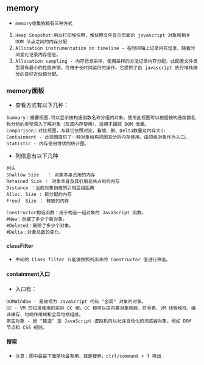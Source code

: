 ## memory
* `memory收集依赖有三种方式`
1. `Heap Snapshot:用以打印堆快照，堆快照文件显示页面的 javascript 对象和相关 DOM 节点之间的内存分配`
2. `Allocation instrumentation on timeline - 在时间轴上记录内存信息，随着时间变化记录内存信息。`
3. `Allocation sampling - 内存信息采样，使用采样的方法记录内存分配。此配置文件类型具有最小的性能开销，可用于长时间运行的操作。它提供了由 javascript 执行堆栈细分的良好近似值分配。`

### memory面板
* 查看方式有以下几种：

```text
Summary：摘要视图.可以显示按构造函数名称分组的对象。使用此视图可以根据按构造函数名称分组的类型深入了解对象（及其内存使用），适用于跟踪 DOM 泄漏。
Comparison：对比视图，与其它快照对比，看增、删、Delta数量及内存大小
Containment - 此视图提供了一种对象结构视图来分析内存使用，由顶级对象作为入口。
Statistic - 内存使用饼状的统计图。
```
* 列信息有以下几种
```text
列头
Shallow Size   ： 对象本身占用的内存
Retained Size ： 对象本身及其引用总共占用的内存
Distance ：当前对象到根的引用层级距离
Alloc. Size : 新分配的内存
Freed  Size ： 释放的内存

Constructor构造函数：用于构造一组对象的 JavaScript 函数。
#New：创建了多少个新对象。
#Deleted：删除了多少个对象。
#Delta：对象总数的变化。
```

#### classFilter
* `中间的 Class filter 只能够按照列出来的 Constructor 值进行筛选。`

#### containment入口
* 入口有：
```text
DOMWindow - 是被视为 JavaScript 代码 "全局" 对象的对象。
GC - VM 的垃圾使用的实际 GC 根。GC 根可以由内置对象映射、符号表、VM 线程堆栈、编译缓存、句柄作用域和全局句柄组成。
原生对象 - 是 "推送" 至 JavaScript 虚拟机内以允许自动化的浏览器对象，例如 DOM 节点和 CSS 规则。
```

#### 搜索
* `注意：图中最最下面那块最有用，就是搜索，ctrl/command + f 唤出`

